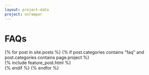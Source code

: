 ```yaml
---
layout: project-data
project: onramper
---
```


<h1>FAQs</h1>
{% for post in site.posts %}
{% if post.categories contains "faq" and post.categories contains page.project %}
<!--{{ post.order }}-->
<div class="span12">
<article>
{% include feature_post.html %}
</article>
</div>
{% endif %}
{% endfor %}
